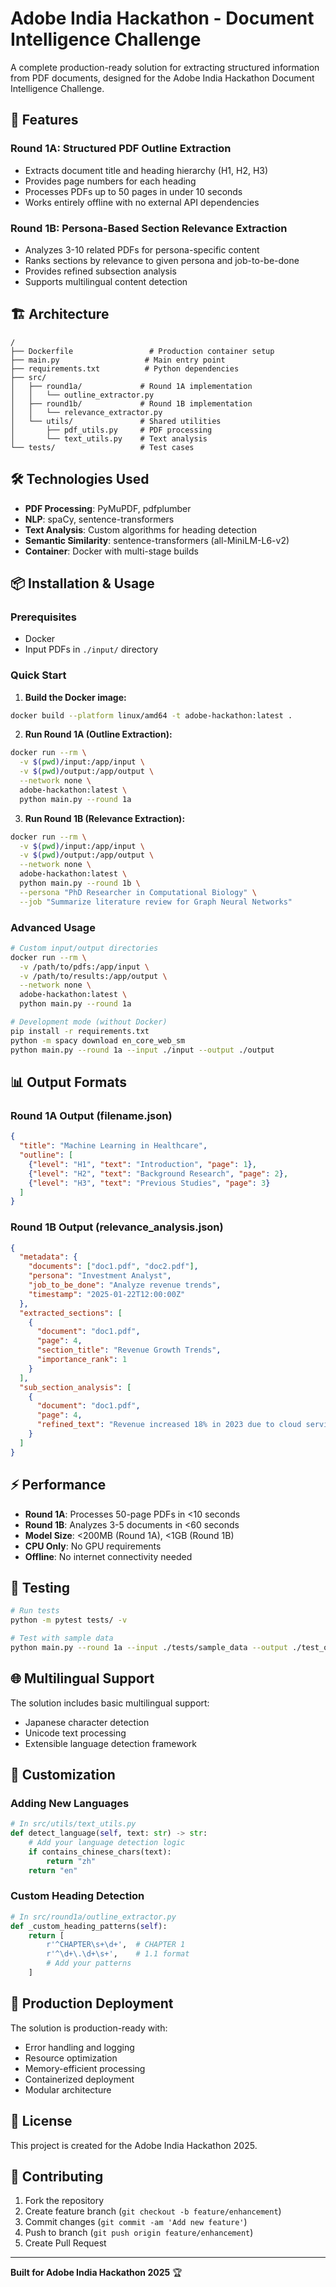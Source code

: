 # Adobe India Hackathon - Document Intelligence Challenge

A complete production-ready solution for extracting structured information from PDF documents, designed for the Adobe India Hackathon Document Intelligence Challenge.

## 🚀 Features

### Round 1A: Structured PDF Outline Extraction
- Extracts document title and heading hierarchy (H1, H2, H3)
- Provides page numbers for each heading
- Processes PDFs up to 50 pages in under 10 seconds
- Works entirely offline with no external API dependencies

### Round 1B: Persona-Based Section Relevance Extraction  
- Analyzes 3-10 related PDFs for persona-specific content
- Ranks sections by relevance to given persona and job-to-be-done
- Provides refined subsection analysis
- Supports multilingual content detection

## 🏗️ Architecture

```
/
├── Dockerfile                 # Production container setup
├── main.py                   # Main entry point
├── requirements.txt          # Python dependencies
├── src/
│   ├── round1a/             # Round 1A implementation
│   │   └── outline_extractor.py
│   ├── round1b/             # Round 1B implementation  
│   │   └── relevance_extractor.py
│   └── utils/               # Shared utilities
│       ├── pdf_utils.py     # PDF processing
│       └── text_utils.py    # Text analysis
└── tests/                   # Test cases
```

## 🛠️ Technologies Used

- **PDF Processing**: PyMuPDF, pdfplumber
- **NLP**: spaCy, sentence-transformers
- **Text Analysis**: Custom algorithms for heading detection
- **Semantic Similarity**: sentence-transformers (all-MiniLM-L6-v2)
- **Container**: Docker with multi-stage builds

## 📦 Installation & Usage

### Prerequisites
- Docker
- Input PDFs in `./input/` directory

### Quick Start

1. **Build the Docker image:**
```bash
docker build --platform linux/amd64 -t adobe-hackathon:latest .
```

2. **Run Round 1A (Outline Extraction):**
```bash
docker run --rm \
  -v $(pwd)/input:/app/input \
  -v $(pwd)/output:/app/output \
  --network none \
  adobe-hackathon:latest \
  python main.py --round 1a
```

3. **Run Round 1B (Relevance Extraction):**
```bash
docker run --rm \
  -v $(pwd)/input:/app/input \
  -v $(pwd)/output:/app/output \
  --network none \
  adobe-hackathon:latest \
  python main.py --round 1b \
  --persona "PhD Researcher in Computational Biology" \
  --job "Summarize literature review for Graph Neural Networks"
```

### Advanced Usage

```bash
# Custom input/output directories
docker run --rm \
  -v /path/to/pdfs:/app/input \
  -v /path/to/results:/app/output \
  --network none \
  adobe-hackathon:latest \
  python main.py --round 1a

# Development mode (without Docker)
pip install -r requirements.txt
python -m spacy download en_core_web_sm
python main.py --round 1a --input ./input --output ./output
```

## 📊 Output Formats

### Round 1A Output (filename.json)
```json
{
  "title": "Machine Learning in Healthcare",
  "outline": [
    {"level": "H1", "text": "Introduction", "page": 1},
    {"level": "H2", "text": "Background Research", "page": 2},
    {"level": "H3", "text": "Previous Studies", "page": 3}
  ]
}
```

### Round 1B Output (relevance_analysis.json)
```json
{
  "metadata": {
    "documents": ["doc1.pdf", "doc2.pdf"],
    "persona": "Investment Analyst", 
    "job_to_be_done": "Analyze revenue trends",
    "timestamp": "2025-01-22T12:00:00Z"
  },
  "extracted_sections": [
    {
      "document": "doc1.pdf",
      "page": 4,
      "section_title": "Revenue Growth Trends",
      "importance_rank": 1
    }
  ],
  "sub_section_analysis": [
    {
      "document": "doc1.pdf", 
      "page": 4,
      "refined_text": "Revenue increased 18% in 2023 due to cloud services..."
    }
  ]
}
```

## ⚡ Performance

- **Round 1A**: Processes 50-page PDFs in <10 seconds
- **Round 1B**: Analyzes 3-5 documents in <60 seconds  
- **Model Size**: <200MB (Round 1A), <1GB (Round 1B)
- **CPU Only**: No GPU requirements
- **Offline**: No internet connectivity needed

## 🧪 Testing

```bash
# Run tests
python -m pytest tests/ -v

# Test with sample data
python main.py --round 1a --input ./tests/sample_data --output ./test_output
```

## 🌐 Multilingual Support

The solution includes basic multilingual support:
- Japanese character detection
- Unicode text processing
- Extensible language detection framework

## 🔧 Customization

### Adding New Languages
```python
# In src/utils/text_utils.py
def detect_language(self, text: str) -> str:
    # Add your language detection logic
    if contains_chinese_chars(text):
        return "zh"
    return "en"
```

### Custom Heading Detection
```python
# In src/round1a/outline_extractor.py
def _custom_heading_patterns(self):
    return [
        r'^CHAPTER\s+\d+',  # CHAPTER 1
        r'^\d+\.\d+\s+',    # 1.1 format
        # Add your patterns
    ]
```

## 🚀 Production Deployment

The solution is production-ready with:
- Error handling and logging
- Resource optimization
- Memory-efficient processing
- Containerized deployment
- Modular architecture

## 📝 License

This project is created for the Adobe India Hackathon 2025.

## 🤝 Contributing

1. Fork the repository
2. Create feature branch (`git checkout -b feature/enhancement`)
3. Commit changes (`git commit -am 'Add new feature'`)
4. Push to branch (`git push origin feature/enhancement`)
5. Create Pull Request

---

**Built for Adobe India Hackathon 2025** 🏆